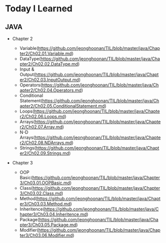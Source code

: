 # Today I Learned
## JAVA
 * Chapter 2
 
    * Variable(https://github.com/jeonghoonan/TIL/blob/master/java/Chapter2/Ch02.01.Variable.md)
    * DataType(https://github.com/jeonghoonan/TIL/blob/master/java/Chapter2/Ch02.02.DataType.md)
    * Input & Output(https://github.com/jeonghoonan/TIL/blob/master/java/Chapter2/Ch02.03.InputOutput.md)
    * Operators(https://github.com/jeonghoonan/TIL/blob/master/java/Chapter2/Ch02.04.Operators.md)
    * Conditional Statement(https://github.com/jeonghoonan/TIL/blob/master/java/Chapter2/Ch02.05.ConditionalStatement.md)
    * Loops(https://github.com/jeonghoonan/TIL/blob/master/java/Chapter2/Ch02.06.Loops.md)
    * Arrays(https://github.com/jeonghoonan/TIL/blob/master/java/Chapter2/Ch02.07.Array.md)
    * N-D Arrays(https://github.com/jeonghoonan/TIL/blob/master/java/Chapter2/Ch02.08.NDArrays.md)
    * Strings(https://github.com/jeonghoonan/TIL/blob/master/java/Chapter2/Ch02.09.Strings.md) 
* Chapter 3 

    * OOP Basic(https://github.com/jeonghoonan/TIL/blob/master/java/Chapter3/Ch03.01.OOPBasic.md)
    * Class(https://github.com/jeonghoonan/TIL/blob/master/java/Chapter3/Ch03.02.Class.md)
    * Method(https://github.com/jeonghoonan/TIL/blob/master/java/Chapter3/Ch03.03.Method.md)
    * Inheritence(https://github.com/jeonghoonan/TIL/blob/master/java/Chapter3/Ch03.04.Inheritence.md)
    * Package(https://github.com/jeonghoonan/TIL/blob/master/java/Chapter3/Ch03.05.Package.md)
    * Modifier(https://github.com/jeonghoonan/TIL/blob/master/java/Chapter3/Ch03.06.Modifier.md)
